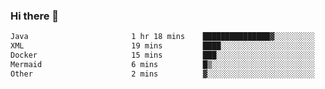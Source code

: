 ### Hi there 👋

<!--START_SECTION:waka-->

```txt
Java                       1 hr 18 mins    ███████████████▓░░░░░░░░░   62.47 %
XML                        19 mins         ████░░░░░░░░░░░░░░░░░░░░░   15.40 %
Docker                     15 mins         ███░░░░░░░░░░░░░░░░░░░░░░   12.60 %
Mermaid                    6 mins          █▒░░░░░░░░░░░░░░░░░░░░░░░   05.56 %
Other                      2 mins          ▓░░░░░░░░░░░░░░░░░░░░░░░░   02.05 %
```

<!--END_SECTION:waka-->

<!--
**jerry-shao/jerry-shao** is a ✨ _special_ ✨ repository because its `README.md` (this file) appears on your GitHub profile.

Here are some ideas to get you started:

- 🔭 I’m currently working on ...
- 🌱 I’m currently learning ...
- 👯 I’m looking to collaborate on ...
- 🤔 I’m looking for help with ...
- 💬 Ask me about ...
- 📫 How to reach me: ...
- 😄 Pronouns: ...
- ⚡ Fun fact: ...
-->

